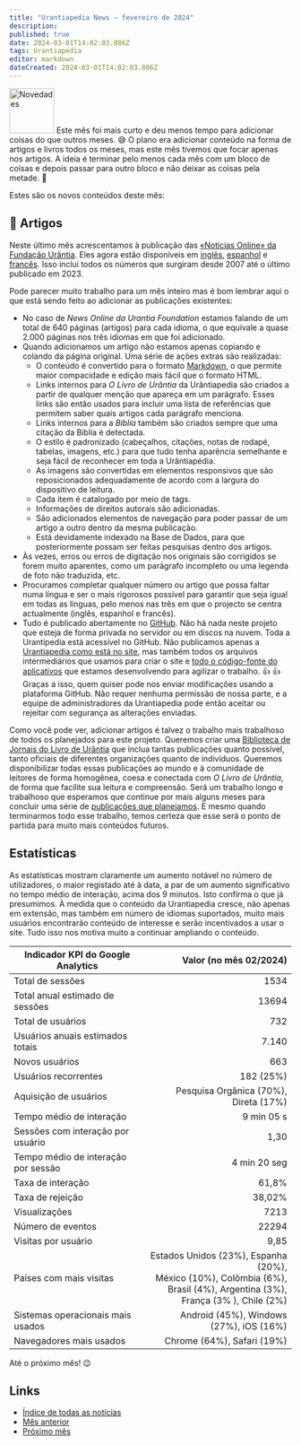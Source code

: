 ```yaml
---
title: "Urantiapedia News — fevereiro de 2024"
description: 
published: true
date: 2024-03-01T14:02:03.086Z
tags: Urantiapedia
editor: markdown
dateCreated: 2024-03-01T14:02:03.086Z
---
```


<img src="/_assets/svg/icon-news.svg" alt="Novedades" style="width: 80px;"> Este mês foi mais curto e deu menos tempo para adicionar coisas do que outros meses. :sweat_smile: O plano era adicionar conteúdo na forma de artigos e livros todos os meses, mas este mês tivemos que focar apenas nos artigos. A ideia é terminar pelo menos cada mês com um bloco de coisas e depois passar para outro bloco e não deixar as coisas pela metade. :construction: 

Estes são os novos conteúdos deste mês: 

## :page_with_curl: Artigos 

Neste último mês acrescentamos à publicação das [«Notícias Online» da Fundação Urântia](https://www.urantia.org/news/2023-12). Eles agora estão disponíveis em [inglês](/en/index/articles_uf_news_online), [espanhol](/es/index/articles_uf_news_online) e [francês](/fr/index/articles_uf_news_online). Isso inclui todos os números que surgiram desde 2007 até o último publicado em 2023. 

Pode parecer muito trabalho para um mês inteiro mas é bom lembrar aqui o que está sendo feito ao adicionar as publicações existentes: 
- No caso de _News Online da Urantia Foundation_ estamos falando de um total de 640 páginas (artigos) para cada idioma, o que equivale a quase 2.000 páginas nos três idiomas em que foi adicionado. 
- Quando adicionamos um artigo não estamos apenas copiando e colando da página original. Uma série de ações extras são realizadas: 
  - O conteúdo é convertido para o formato [Markdown](/pt/help/markdown), o que permite maior compacidade e edição mais fácil que o formato HTML. 
  - Links internos para _O Livro de Urântia_ da Urântiapedia são criados a partir de qualquer menção que apareça em um parágrafo. Esses links são então usados ​​para incluir uma lista de referências que permitem saber quais artigos cada parágrafo menciona. 
  - Links internos para a _Bíblia_ também são criados sempre que uma citação da Bíblia é detectada. 
  - O estilo é padronizado (cabeçalhos, citações, notas de rodapé, tabelas, imagens, etc.) para que tudo tenha aparência semelhante e seja fácil de reconhecer em toda a Urântiapédia. 
  - As imagens são convertidas em elementos responsivos que são reposicionados adequadamente de acordo com a largura do dispositivo de leitura. 
  - Cada item é catalogado por meio de tags. 
  - Informações de direitos autorais são adicionadas. 
  - São adicionados elementos de navegação para poder passar de um artigo a outro dentro da mesma publicação.
  - Está devidamente indexado na Base de Dados, para que posteriormente possam ser feitas pesquisas dentro dos artigos. 
- Às vezes, erros ou erros de digitação nos originais são corrigidos se forem muito aparentes, como um parágrafo incompleto ou uma legenda de foto não traduzida, etc. 
- Procuramos completar qualquer número ou artigo que possa faltar numa língua e ser o mais rigorosos possível para garantir que seja igual em todas as línguas, pelo menos nas três em que o projecto se centra actualmente (inglês, espanhol e francês).
- Tudo é publicado abertamente no [GitHub](https://github.com/JanHerca/urantiapedia-backup). Não há nada neste projeto que esteja de forma privada no servidor ou em discos na nuvem. Toda a Urantipedia está acessível no GitHub. Não publicamos apenas a [Urantiapedia como está no site](https://github.com/JanHerca/urantiapedia-backup), mas também todos os arquivos intermediários que usamos para criar o site e [todo o código-fonte do aplicativos](https://github.com/JanHerca/urantiapedia) que estamos desenvolvendo para agilizar o trabalho. :+1: :+1: Graças a isso, quem quiser pode nos enviar modificações usando a plataforma GitHub. Não requer nenhuma permissão de nossa parte, e a equipe de administradores da Urantiapedia pode então aceitar ou rejeitar com segurança as alterações enviadas. 

Como você pode ver, adicionar artigos é talvez o trabalho mais trabalhoso de todos os planejados para este projeto. Queremos criar uma [Biblioteca de Jornais do Livro de Urântia](/pt/index/articles) que inclua tantas publicações quanto possível, tanto oficiais de diferentes organizações quanto de indivíduos. Queremos disponibilizar todas essas publicações ao mundo e à comunidade de leitores de forma homogênea, coesa e conectada com _O Livro de Urântia_, de forma que facilite sua leitura e compreensão. Será um trabalho longo e trabalhoso que esperamos que continue por mais alguns meses para concluir uma série de [publicações que planejamos](/pt/help/status#progresso-dos-artigos-detalhado). E mesmo quando terminarmos todo esse trabalho, temos certeza que esse será o ponto de partida para muito mais conteúdos futuros. 

## Estatísticas 

As estatísticas mostram claramente um aumento notável no número de utilizadores, o maior registado até à data, a par de um aumento significativo no tempo médio de interação, acima dos 9 minutos. Isto confirma o que já presumimos. À medida que o conteúdo da Urantiapedia cresce, não apenas em extensão, mas também em número de idiomas suportados, muito mais usuários encontrarão conteúdo de interesse e serão incentivados a usar o site. Tudo isso nos motiva muito a continuar ampliando o conteúdo. 

Indicador KPI do Google Analytics | Valor (no mês 02/2024)
--- | ---: 
Total de sessões | 1534
Total anual estimado de sessões | 13694 
Total de usuários | 732 
Usuários anuais estimados totais | 7.140 
Novos usuários | 663 
Usuários recorrentes | 182 (25%) 
Aquisição de usuários | Pesquisa Orgânica (70%), Direta (17%) 
Tempo médio de interação | 9 min 05 s 
Sessões com interação por usuário | 1,30 
Tempo médio de interação por sessão | 4 min 20 seg 
Taxa de interação | 61,8% 
Taxa de rejeição | 38,02% 
Visualizações | 7213 
Número de eventos | 22294 
Visitas por usuário | 9,85 
Países com mais visitas | Estados Unidos (23%), Espanha (20%), <br>México (10%), Colômbia (6%), <br>Brasil (4%), Argentina (3%), <br>França (3% ), Chile (2%) 
Sistemas operacionais mais usados ​​| Android (45%), Windows (27%), iOS (16%) 
Navegadores mais usados ​​| Chrome (64%), Safari (19%) 

Até o próximo mês! :wink: 

## Links 

- [Índice de todas as notícias](/pt/news) 
- [Mês anterior](/pt/news/2024/01)
- [Próximo mês](/pt/news/2024/03)